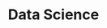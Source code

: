 ---
layout: grid
title: Data Science
slug: DataScience
description: >
    Posts in Data Science category
permalink: datascience
---